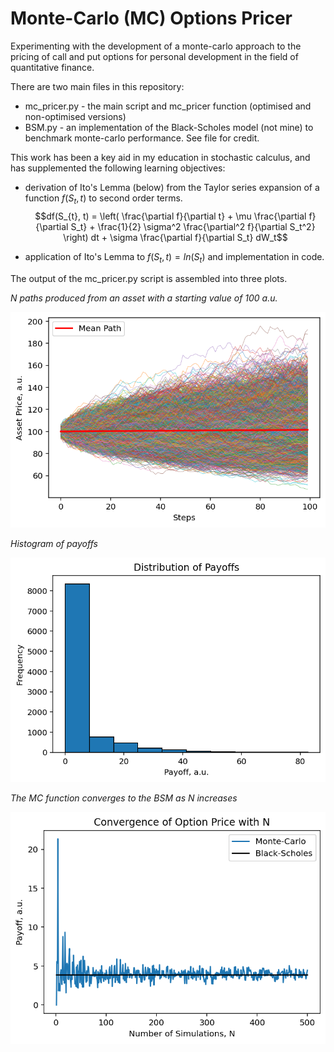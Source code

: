 # Monte-Carlo (MC) Options Pricer
Experimenting with the development of a monte-carlo approach to the pricing of call and put options for personal development in the field of quantitative finance. 

 There are two main files in this repository:
 - mc_pricer.py - the main script and mc_pricer function (optimised and non-optimised versions)
 - BSM.py - an implementation of the Black-Scholes model (not mine) to benchmark monte-carlo performance. See file for credit.

This work has been a key aid in my education in stochastic calculus, and has supplemented the following learning objectives:
- derivation of Ito's Lemma (below) from the Taylor series expansion of a function $f(S_{t}, t)$ to second order terms.
$$df(S_{t}, t) = \left( \frac{\partial f}{\partial t} + \mu \frac{\partial f}{\partial S_t} + \frac{1}{2} \sigma^2 \frac{\partial^2 f}{\partial S_t^2} \right) dt + \sigma \frac{\partial f}{\partial S_t} dW_t$$
 
- application of Ito's Lemma to $f(S_t, t)=ln(S_t)$ and implementation in code.

The output of the mc_pricer.py script is assembled into three plots.

*N paths produced from an asset with a starting value of 100 a.u.*

![](figures/paths.png)

*Histogram of payoffs*

![](figures/hist.png)

*The MC function converges to the BSM as N increases*

![](figures/convergence.png)
